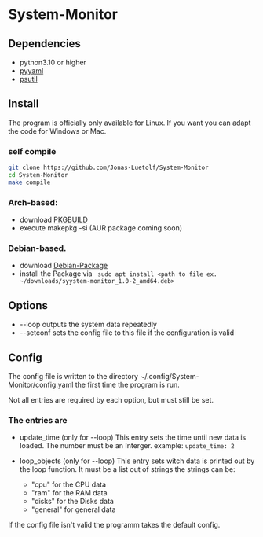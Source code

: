 # System-Monitor
## Dependencies
- python3.10 or higher
- [pyyaml](https://github.com/yaml/pyyaml)
- [psutil](https://github.com/giampaolo/psutil)


## Install
The program is officially only available for Linux. If you want you can adapt the code for Windows or Mac.

### self compile
```bash
git clone https://github.com/Jonas-Luetolf/System-Monitor
cd System-Monitor
make compile
```

### Arch-based:
- download [PKGBUILD](https://github.com/Jonas-Luetolf/System-Monitor/releases/download/v1.0/PKGBUILD)
- execute makepkg -si
(AUR package coming soon)

### Debian-based.
- download [Debian-Package](https://github.com/Jonas-Luetolf/System-Monitor/raw/master/releases/system-monitor_1.0-2_amd64.deb)
- install the Package via ``` sudo apt install <path to file ex. ~/downloads/syystem-monitor_1.0-2_amd64.deb>```

## Options
- --loop outputs the system data repeatedly
- --setconf <file> sets the config file to this file if the configuration is valid

## Config
The config file is written to the directory ~/.config/System-Monitor/config.yaml the first time the program is run.

Not all entries are required by each option, but must still be set.
### The entries are
- update_time (only for --loop)
This entry sets the time until new data is loaded. The number must be an Interger.
example: ```update_time: 2```

- loop_objects (only for --loop)
This entry sets witch data is printed out by the loop function. It must be a list out of strings the strings can be:
  - "cpu" for the CPU data
  - "ram" for the RAM data
  - "disks" for the Disks data
  - "general" for general data

If the config file isn't valid the programm takes the default config.
